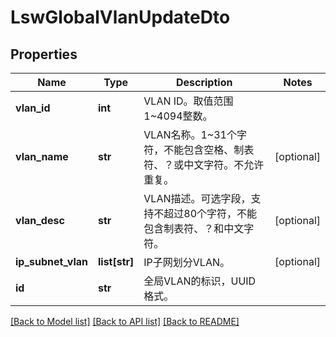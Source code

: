 # LswGlobalVlanUpdateDto

## Properties
Name | Type | Description | Notes
------------ | ------------- | ------------- | -------------
**vlan_id** | **int** | VLAN ID。取值范围1~4094整数。 | 
**vlan_name** | **str** | VLAN名称。1~31个字符，不能包含空格、制表符、？或中文字符。不允许重复。 | [optional] 
**vlan_desc** | **str** | VLAN描述。可选字段，支持不超过80个字符，不能包含制表符、？和中文字符。 | [optional] 
**ip_subnet_vlan** | **list[str]** | IP子网划分VLAN。 | [optional] 
**id** | **str** | 全局VLAN的标识，UUID格式。 | 

[[Back to Model list]](../README.md#documentation-for-models) [[Back to API list]](../README.md#documentation-for-api-endpoints) [[Back to README]](../README.md)


